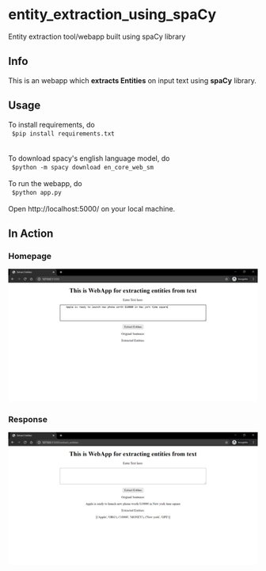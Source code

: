 # entity_extraction_using_spaCy
Entity extraction tool/webapp built using spaCy library
## Info
This is an webapp which <b>extracts Entities</b> on input text using <b>spaCy</b> library.
## Usage
To install requirements, do<br>
<code>
  $pip install requirements.txt
</code><br><br>
To download spacy's english language model, do<br>
<code>
  $python -m spacy download en_core_web_sm
</code><br><br>
To run the webapp, do<br>
<code>
  $python app.py
</code><br><br>
Open http://localhost:5000/ on your local machine.
## In Action
### Homepage
![](https://github.com/sonwanesuresh95/entity_extraction_using_spaCy/blob/master/homepage.png)
### Response
![](https://github.com/sonwanesuresh95/entity_extraction_using_spaCy/blob/master/response.png)
